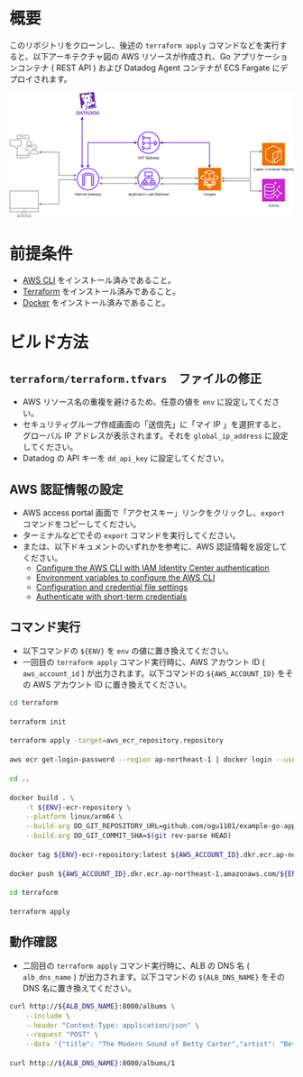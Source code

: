 # 概要

このリポジトリをクローンし、後述の `terraform apply` コマンドなどを実行すると、以下アーキテクチャ図の AWS リソースが作成され、Go アプリケーションコンテナ ( REST API ) および Datadog Agent コンテナが ECS Fargate にデプロイされます。

![doc/architecture.drawio.png](doc/architecture.drawio.png)

# 前提条件

- [AWS CLI](https://docs.aws.amazon.com/cli/latest/userguide/getting-started-install.html) をインストール済みであること。
- [Terraform](https://developer.hashicorp.com/terraform/install) をインストール済みであること。
- [Docker](https://docs.docker.com/engine/install/) をインストール済みであること。

# ビルド方法

## `terraform/terraform.tfvars`　ファイルの修正

- AWS リソース名の重複を避けるため、任意の値を `env` に設定してください。
- セキュリティグループ作成画面の「送信先」に「マイ IP 」を選択すると、グローバル IP アドレスが表示されます。それを `global_ip_address` に設定してください。
- Datadog の API キーを `dd_api_key` に設定してください。

## AWS 認証情報の設定

- AWS access portal 画面で「アクセスキー」リンクをクリックし、`export` コマンドをコピーしてください。
- ターミナルなどでその `export` コマンドを実行してください。
- または、以下ドキュメントのいずれかを参考に、AWS 認証情報を設定してください。
  - [Configure the AWS CLI with IAM Identity Center authentication](https://docs.aws.amazon.com/cli/latest/userguide/cli-configure-sso.html#sso-configure-profile-token-auto-sso)
  - [Environment variables to configure the AWS CLI](https://docs.aws.amazon.com/cli/latest/userguide/cli-configure-envvars.html?icmpid=docs_sso_user_portal)
  - [Configuration and credential file settings](https://docs.aws.amazon.com/cli/latest/userguide/cli-configure-files.html)
  - [Authenticate with short-term credentials](https://docs.aws.amazon.com/cli/latest/userguide/cli-authentication-short-term.html)

## コマンド実行

- 以下コマンドの `${ENV}` を `env` の値に置き換えてください。
- 一回目の `terraform apply` コマンド実行時に、AWS アカウント ID ( `aws_account_id` ) が出力されます。以下コマンドの `${AWS_ACCOUNT_ID}` をその AWS アカウント ID に置き換えてください。

```bash
cd terraform

terraform init

terraform apply -target=aws_ecr_repository.repository

aws ecr get-login-password --region ap-northeast-1 | docker login --username AWS --password-stdin ${AWS_ACCOUNT_ID}.dkr.ecr.ap-northeast-1.amazonaws.com

cd ..

docker build . \
    -t ${ENV}-ecr-repository \
    --platform linux/arm64 \
    --build-arg DD_GIT_REPOSITORY_URL=github.com/ogu1101/example-go-app-with-datadog \
    --build-arg DD_GIT_COMMIT_SHA=$(git rev-parse HEAD)

docker tag ${ENV}-ecr-repository:latest ${AWS_ACCOUNT_ID}.dkr.ecr.ap-northeast-1.amazonaws.com/${ENV}-ecr-repository:latest

docker push ${AWS_ACCOUNT_ID}.dkr.ecr.ap-northeast-1.amazonaws.com/${ENV}-ecr-repository:latest

cd terraform

terraform apply
```

## 動作確認

- 二回目の `terraform apply` コマンド実行時に、ALB の DNS 名 ( `alb_dns_name` ) が出力されます。以下コマンドの `${ALB_DNS_NAME}` をその DNS 名に置き換えてください。

```bash
curl http://${ALB_DNS_NAME}:8080/albums \
    --include \
    --header "Content-Type: application/json" \
    --request "POST" \
    --data '{"title": "The Modern Sound of Betty Carter","artist": "Betty Carter","price": 49.99}'

curl http://${ALB_DNS_NAME}:8080/albums/1
```
